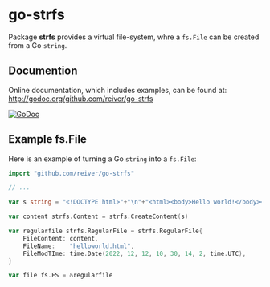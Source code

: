 # go-strfs

Package **strfs** provides a virtual file-system, whre a `fs.File` can be created from a Go `string`.

## Documention

Online documentation, which includes examples, can be found at: http://godoc.org/github.com/reiver/go-strfs

[![GoDoc](https://godoc.org/github.com/reiver/go-strfs?status.svg)](https://godoc.org/github.com/reiver/go-strfs)

## Example fs.File

Here is an example of turning a Go `string` into a `fs.File`:

```go
import "github.com/reiver/go-strfs"

// ...

var s string = "<!DOCTYPE html>"+"\n"+"<html><body>Hello world!</body></html>"

var content strfs.Content = strfs.CreateContent(s)

var regularfile strfs.RegularFile = strfs.RegularFile{
	FileContent: content,
	FileName:    "helloworld.html",
	FileModTIme: time.Date(2022, 12, 12, 10, 30, 14, 2, time.UTC),
}

var file fs.FS = &regularfile

```
